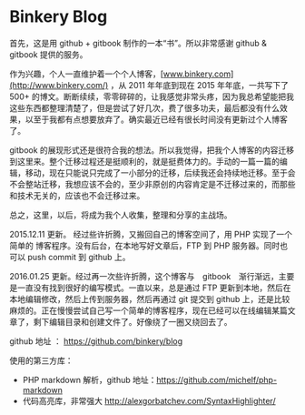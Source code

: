 # Binkery Blog

首先，这是用 github + gitbook 制作的一本“书”。所以非常感谢 github & gitbook 提供的服务。

作为兴趣，个人一直维护着一个个人博客，[www.binkery.com](http://www.binkery.com/) ，从 2011 年年底到现在 2015 年年底，一共写下了 500+ 的博文。断断续续，零零碎碎的，让我感觉非常头疼，因为我总希望能把我这些东西都整理清楚了，但是尝试了好几次，费了很多功夫，最后都没有什么效果，以至于我都有点想要放弃了。确实最近已经有很长时间没有更新过个人博客了。

gitbook 的展现形式还是很符合我的想法。所以我觉得，把我个人博客的内容迁移到这里来。整个迁移过程还是挺顺利的，就是挺费体力的。手动的一篇一篇的编辑，移动，现在只能说只完成了一小部分的迁移，后续我还会持续地迁移。至于会不会整站迁移，我想应该不会的，至少非原创的内容肯定是不迁移过来的，而那些和技术无关的，应该也不会迁移过来。

总之，这里，以后，将成为我个人收集，整理和分享的主战场。

2015.12.11 更新。 经过些许折腾，又搬回自己的博客空间了，用 PHP 实现了一个简单的 博客程序。没有后台，在本地写好文章后，FTP 到 PHP 服务器。同时也可以 push commit 到 github 上。

2016.01.25 更新。经过再一次些许折腾，这个博客与　gitbook　渐行渐远，主要是一直没有找到很好的编写模式。一直以来，总是通过 FTP 更新到本地，然后在本地编辑修改，然后上传到服务器，然后再通过 git 提交到 github 上，还是比较麻烦的。正在慢慢尝试自己写一个简单的博客程序，现在已经可以在线编辑某篇文章了，剩下编辑目录和创建文件了。好像绕了一圈又绕回去了。 

github 地址 ： <https://github.com/binkery/blog>

使用的第三方库：

 * PHP markdown 解析，github 地址：<https://github.com/michelf/php-markdown>
 * 代码高亮库，非常强大 <http://alexgorbatchev.com/SyntaxHighlighter/>


